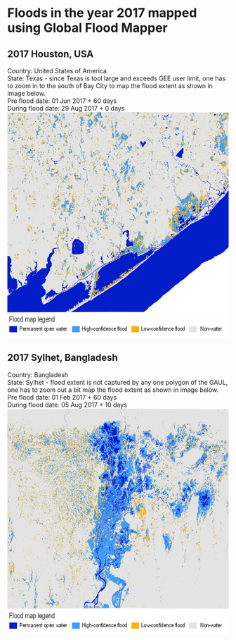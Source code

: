 # Floods in the year 2017 mapped using Global Flood Mapper

## 2017 Houston, USA<br/>
Country: United States of America<br/>
State: Texas - since Texas is tool large and exceeds GEE user limit, one has to zoom in to the south of Bay City to map the flood extent as shown in image below.<br/>
Pre flood date: 01 Jun 2017 + 60 days<br/>
During flood date: 29 Aug 2017 + 0 days<br/>
<img src="../../media/expl/2017_Houston.png" height="455" width="700"><br/>
<img src="../../media/legend.png" height="55" width="730"><br/>

## 2017 Sylhet, Bangladesh<br/>
Country: Bangladesh<br/>
State: Sylhet - flood extent is not captured by any one polygon of the GAUL, one has to zoom out a bit map the flood extent as shown in image below.<br/>
Pre flood date: 01 Feb 2017 + 60 days<br/>
During flood date: 05 Aug 2017 + 10 days<br/>
<img src="../../media/expl/2017_Bangladesh.png" height="455" width="700"><br/>
<img src="../../media/legend.png" height="55" width="730"><br/>

